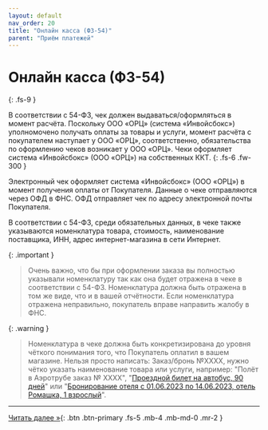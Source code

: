 ```yaml
---
layout: default
nav_order: 20
title: "Онлайн касса (ФЗ-54)"
parent: "Приём платежей"
---
```


# Онлайн касса (ФЗ-54)
{: .fs-9 }

В соответствии с 54-ФЗ, чек должен выдаваться/оформляться в момент расчёта. Поскольку ООО «ОРЦ» (система «Инвойсбокс») уполномочено
получать оплаты за товары и услуги, момент расчёта с покупателем наступает у ООО «ОРЦ», соответственно, обязательства по оформлению
чеков возникает у ООО «ОРЦ». Чеки оформляет система «Инвойсбокс» (ООО «ОРЦ») на собственных ККТ. 
{: .fs-6 .fw-300 }

Электронный чек оформляет система «Инвойсбокс» (ООО «ОРЦ») в момент получения оплаты от Покупателя. Данные о чеке отправляются через
ОФД в ФНС. ОФД отправляет чек по адресу электронной почты Покупателя.

В соответствии с 54-ФЗ, среди обязательных данных, в чеке также указываются номенклатура товара, стоимость, наименование поставщика,
ИНН, адрес интернет-магазина в сети Интернет.

{: .important }
> Очень важно, что бы при оформлении заказа вы полностью указывали номенклатуру так как она будет отражена в чеке в соответствии с 54-ФЗ.
Номенклатура должна быть отражена в том же виде, что и в вашей отчётности. Если номенклатура отражена неправильно, покупатель вправе
направить жалобу в ФНС.

{: .warning }
> Номенклатура в чеке должна быть конкретизирована до уровня чёткого понимания того, что Покупатель оплатил в вашем магазине. Нельзя просто написать: Заказ/бронь №ХХХХ, нужно чётко указать наименование товара или услуги, например: "Полёт в Аэротрубе заказ № ХХХХ", "[Проездной билет на автобус, 90 дней](https://troika.invoicebox.ru)" или "[Бронирование отеля с 01.06.2023 по 14.06.2023, отель Ромашка, 1 взрослый](https://hotelotel.ru)".

---

[Читать далее &raquo;](/docs/merchant/order){: .btn .btn-primary .fs-5 .mb-4 .mb-md-0 .mr-2 }
